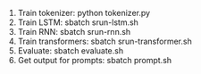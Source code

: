 1. Train tokenizer: python tokenizer.py
2. Train LSTM: sbatch srun-lstm.sh
3. Train RNN: sbatch srun-rnn.sh
4. Train transformers: sbatch srun-transformer.sh
5. Evaluate: sbatch evaluate.sh
6. Get output for prompts: sbatch prompt.sh

